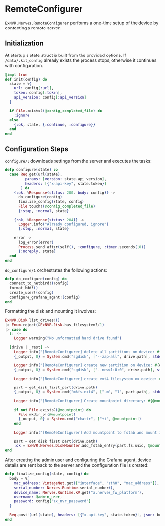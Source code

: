 # RemoteConfigurer

`ExNVR.Nerves.RemoteConfigurer` performs a one-time setup of the device by contacting a remote server.

## Initialization

At startup a state struct is built from the provided options. If `/data/.kit_config` already exists the process stops; otherwise it continues with configuration.

```elixir
@impl true
def init(config) do
  state = %{
    url: config[:url],
    token: config[:token],
    api_version: config[:api_version]
  }

  if File.exists?(@config_completed_file) do
    :ignore
  else
    {:ok, state, {:continue, :configure}}
  end
end
```

## Configuration Steps

`configure/1` downloads settings from the server and executes the tasks:

```elixir
defp configure(state) do
  case Req.get(url(state),
         params: [version: state.api_version],
         headers: [{"x-api-key", state.token}]
       ) do
    {:ok, %Response{status: 200, body: config}} ->
      do_configure(config)
      finalize_config(state, config)
      File.touch!(@config_completed_file)
      {:stop, :normal, state}

    {:ok, %Response{status: 204}} ->
      Logger.info("Already configured, ignore")
      {:stop, :normal, state}

    error ->
      log_error(error)
      Process.send_after(self(), :configure, :timer.seconds(10))
      {:noreply, state}
  end
end
```

`do_configure/1` orchestrates the following actions:

```elixir
defp do_configure(config) do
  connect_to_netbird!(config)
  format_hdd!()
  create_user!(config)
  configure_grafana_agent!(config)
end
```

Formatting the disk and mounting it involves:

```elixir
ExNVR.Disk.list_drives!()
|> Enum.reject(&ExNVR.Disk.has_filesystem?/1)
|> case do
  [] ->
    Logger.warning("No unformatted hard drive found")

  [drive | _rest] ->
    Logger.info("[RemoteConfigurer] delete all partitions on device: #{drive.path}")
    {_output, 0} = System.cmd("sgdisk", ["--zap-all", drive.path], stderr_to_stdout: true)

    Logger.info("[RemoteConfigurer] create new partition on device: #{drive.path}")
    {_output, 0} = System.cmd("sgdisk", ["--new=1:0:0", drive.path], stderr_to_stdout: true)

    Logger.info("[RemoteConfigurer] create ext4 filesystem on device: #{drive.path}")

    part = get_disk_first_part(drive.path)
    {_output, 0} = System.cmd("mkfs.ext4", ["-m", "1", part.path], stderr_to_stdout: true)

    Logger.info("[RemoteConfigurer] Create mountpoint directory: #{@mountpoint}")

    if not File.exists?(@mountpoint) do
      File.mkdir_p!(@mountpoint)
      {_output, 0} = System.cmd("chattr", ["+i", @mountpoint])
    end

    Logger.info("[RemoteConfigurer] Add mountpoint to fstab and mount it")

    part = get_disk_first_part(drive.path)
    :ok = ExNVR.Nerves.DiskMounter.add_fstab_entry(part.fs.uuid, @mountpoint, :ext4)
end
```

After creating the admin user and configuring the Grafana agent, device details are sent back to the server and the configuration file is created:

```elixir
defp finalize_config(state, config) do
  body = %{
    mac_address: VintageNet.get(["interface", "eth0", "mac_address"]),
    serial_number: Nerves.Runtime.serial_number(),
    device_name: Nerves.Runtime.KV.get("a.nerves_fw_platform"),
    username: @admin_user,
    password: config["ex_nvr_password"]
  }

  Req.post!(url(state), headers: [{"x-api-key", state.token}], json: body)
end
```
